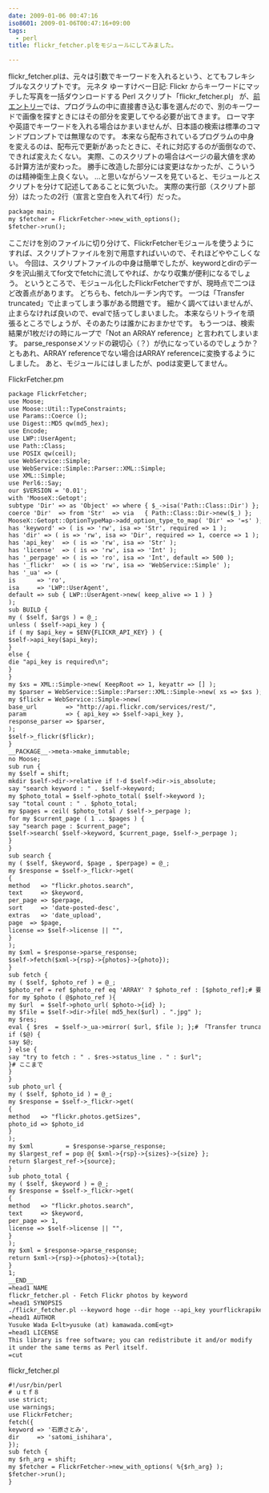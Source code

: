 ```yaml
---
date: 2009-01-06 00:47:16
iso8601: 2009-01-06T00:47:16+09:00
tags:
  - perl
title: flickr_fetcher.plをモジュールにしてみました。

---
```


<p>flickr_fetcher.plは、元々は引数でキーワードを入れるという、とてもフレキシブルなスクリプトです。
元ネタ
ゆーすけべー日記: Flickr からキーワードにマッチした写真を一括ダウンロードする Perl スクリプト「flickr_fetcher.pl」
が、<a href="https://www.nqou.net/2009/01/05/223856">前エントリー</a>では、プログラムの中に直接書き込む事を選んだので、別のキーワードで画像を探すときにはその部分を変更してやる必要が出てきます。
ローマ字や英語でキーワードを入れる場合はかまいませんが、日本語の検索は標準のコマンドプロンプトでは無理なのです。
本来なら配布されているプログラムの中身を変えるのは、配布元で更新があったときに、それに対応するのが面倒なので、できれば変えたくない。
実際、このスクリプトの場合はページの最大値を求める計算方法が変わった。
勝手に改造した部分には変更はなかったが、こういうのは精神衛生上良くない。
&#133;と思いながらソースを見ていると、モジュールとスクリプトを分けて記述してあることに気づいた。
実際の実行部（スクリプト部分）はたったの2行（宣言と空白を入れて4行）だった。</p>

```default
package main;
my $fetcher = FlickrFetcher->new_with_options();
$fetcher->run();
```

<p>ここだけを別のファイルに切り分けて、FlickrFetcherモジュールを使うようにすれば、スクリプトファイルを別で用意すればいいので、それほどややこしくない。
今回は、スクリプトファイルの中身は簡単でしたが、keywordとdirのデータを沢山揃えてfor文でfetchに流してやれば、かなり収集が便利になるでしょう。
というところで、モジュール化したFlickrFetcherですが、現時点で二つほど改善点があります。
どちらも、fetchルーチン内です。
一つは「Transfer truncated」で止まってしまう事がある問題です。
細かく調べてはいませんが、止まらなければ良いので、evalで括ってしまいました。
本来ならリトライを頑張るところでしょうが、そのあたりは誰かにおまかせです。
もう一つは、検索結果が1枚だけの時にループで「Not an ARRAY reference」と言われてしまいます。
parse_responseメソッドの親切心（？）が仇になっているのでしょうか？
ともあれ、ARRAY referenceでない場合はARRAY referenceに変換するようにしました。
あと、モジュールにはしましたが、podは変更してません。</p>

<p>
FlickrFetcher.pm</p>

```default
package FlickrFetcher;
use Moose;
use Moose::Util::TypeConstraints;
use Params::Coerce ();
use Digest::MD5 qw(md5_hex);
use Encode;
use LWP::UserAgent;
use Path::Class;
use POSIX qw(ceil);
use WebService::Simple;
use WebService::Simple::Parser::XML::Simple;
use XML::Simple;
use Perl6::Say;
our $VERSION = '0.01';
with 'MooseX::Getopt';
subtype 'Dir' => as 'Object' => where { $_->isa('Path::Class::Dir') };
coerce 'Dir'  => from 'Str'  => via   { Path::Class::Dir->new($_) };
MooseX::Getopt::OptionTypeMap->add_option_type_to_map( 'Dir' => '=s' );
has 'keyword' => ( is => 'rw', isa => 'Str', required => 1 );
has 'dir' => ( is => 'rw', isa => 'Dir', required => 1, coerce => 1 );
has 'api_key'  => ( is => 'rw', isa => 'Str' );
has 'license'  => ( is => 'rw', isa => 'Int' );
has '_perpage' => ( is => 'ro', isa => 'Int', default => 500 );
has '_flickr'  => ( is => 'rw', isa => 'WebService::Simple' );
has '_ua' => (
is      => 'ro',
isa     => 'LWP::UserAgent',
default => sub { LWP::UserAgent->new( keep_alive => 1 ) }
);
sub BUILD {
my ( $self, $args ) = @_;
unless ( $self->api_key ) {
if ( my $api_key = $ENV{FLICKR_API_KEY} ) {
$self->api_key($api_key);
}
else {
die "api_key is required\n";
}
}
my $xs = XML::Simple->new( KeepRoot => 1, keyattr => [] );
my $parser = WebService::Simple::Parser::XML::Simple->new( xs => $xs );
my $flickr = WebService::Simple->new(
base_url        => "http://api.flickr.com/services/rest/",
param           => { api_key => $self->api_key },
response_parser => $parser,
);
$self->_flickr($flickr);
}
__PACKAGE__->meta->make_immutable;
no Moose;
sub run {
my $self = shift;
mkdir $self->dir->relative if !-d $self->dir->is_absolute;
say "search keyword : " . $self->keyword;
my $photo_total = $self->photo_total( $self->keyword );
say "total count : " . $photo_total;
my $pages = ceil( $photo_total / $self->_perpage );
for my $current_page ( 1 .. $pages ) {
say "search page : $current_page";
$self->search( $self->keyword, $current_page, $self->_perpage );
}
}
sub search {
my ( $self, $keyword, $page , $perpage) = @_;
my $response = $self->_flickr->get(
{
method   => "flickr.photos.search",
text     => $keyword,
per_page => $perpage,
sort     => 'date-posted-desc',
extras   => 'date_upload',
page  => $page,
license => $self->license || "",
}
);
my $xml = $response->parse_response;
$self->fetch($xml->{rsp}->{photos}->{photo});
}
sub fetch {
my ( $self, $photo_ref ) = @_;
$photo_ref = ref $photo_ref eq 'ARRAY' ? $photo_ref : [$photo_ref];# 要素が一つのとき対策
for my $photo ( @$photo_ref ){
my $url  = $self->photo_url( $photo->{id} );
my $file = $self->dir->file( md5_hex($url) . ".jpg" );
my $res;
eval { $res  = $self->_ua->mirror( $url, $file ); };# 「Transfer truncated」対策。ここから
if ($@) {
say $@;
} else {
say "try to fetch : " . $res->status_line . " : $url";
}# ここまで
}
}
sub photo_url {
my ( $self, $photo_id ) = @_;
my $response = $self->_flickr->get(
{
method   => "flickr.photos.getSizes",
photo_id => $photo_id
}
);
my $xml         = $response->parse_response;
my $largest_ref = pop @{ $xml->{rsp}->{sizes}->{size} };
return $largest_ref->{source};
}
sub photo_total {
my ( $self, $keyword ) = @_;
my $response = $self->_flickr->get(
{
method   => "flickr.photos.search",
text     => $keyword,
per_page => 1,
license => $self->license || "",
}
);
my $xml = $response->parse_response;
return $xml->{rsp}->{photos}->{total};
}
1;
__END__
=head1 NAME
flickr_fetcher.pl - Fetch Flickr photos by keyword
=head1 SYNOPSIS
./flickr_fetcher.pl --keyword hoge --dir hoge --api_key yourflickrapikey
=head1 AUTHOR
Yusuke Wada E<lt>yusuke (at) kamawada.comE<gt>
=head1 LICENSE
This library is free software; you can redistribute it and/or modify
it under the same terms as Perl itself.
=cut
```

<p>flickr_fetcher.pl</p>

```default
#!/usr/bin/perl
# ｕｔｆ８
use strict;
use warnings;
use FlickrFetcher;
fetch({
keyword => '石原さとみ',
dir     => 'satomi_ishihara',
});
sub fetch {
my $rh_arg = shift;
my $fetcher = FlickrFetcher->new_with_options( %{$rh_arg} );
$fetcher->run();
}
```
    	